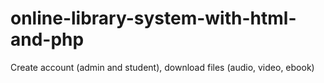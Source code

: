 # online-library-system-with-html-and-php
Create account (admin and student), download files (audio, video, ebook)
